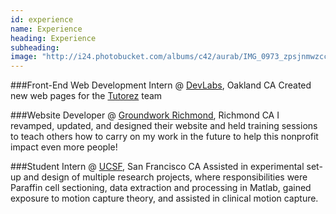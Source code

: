 ```yaml
---
id: experience
name: Experience
heading: Experience
subheading: 
image: "http://i24.photobucket.com/albums/c42/aurab/IMG_0973_zpsjnmwzcce.jpg"
---
```


###Front-End Web Development Intern @ [DevLabs](http://devla.bs/), Oakland CA
Created new web pages for the [Tutorez](http://tutorez.com/) team 

###Website Developer @ [Groundwork Richmond](http://groundworkrichmond.com/), Richmond CA
I revamped, updated, and designed their website and held training sessions to teach others how to carry on my work in the future to help this nonprofit impact even more people!


###Student Intern @ [UCSF](http://orthosurg.ucsf.edu/), San Francisco CA
Assisted in experimental set-up and design of multiple research projects, where responsibilities were
Paraffin cell sectioning, data extraction and processing in Matlab, gained exposure to motion capture theory, and assisted in clinical motion capture.
